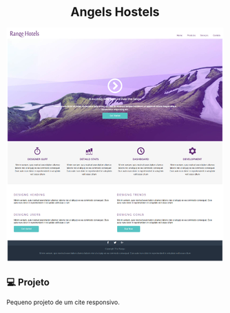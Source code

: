 <h1 align="center">
   Angels Hostels
</h1

![](images/127.0.0.1_5500_project-responsive_index.html.png)

## 💻 Projeto

Pequeno projeto de um cite responsivo.


